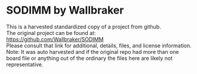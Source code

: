 
# SODIMM by Wallbraker  
This is a harvested standardized copy of a project from github.  
The original project can be found at:  
https://github.com/Wallbraker/SODIMM  
Please consult that link for additional, details, files, and license information.  
Note: It was auto harvested and if the original repo had more than one board file or anything out of the ordinary the files here are likely not representative.  
    